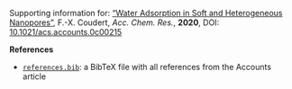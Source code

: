 Supporting information for: [“Water Adsorption in Soft and Heterogeneous Nanopores”](https://doi.org/10.1021/acs.accounts.0c00215), F.-X. Coudert, _Acc. Chem. Res._, **2020**, DOI: [10.1021/acs.accounts.0c00215](https://doi.org/10.1021/acs.accounts.0c00215)

**References**

- [`references.bib`](references.bib): a BibTeX file with all references from the Accounts article
